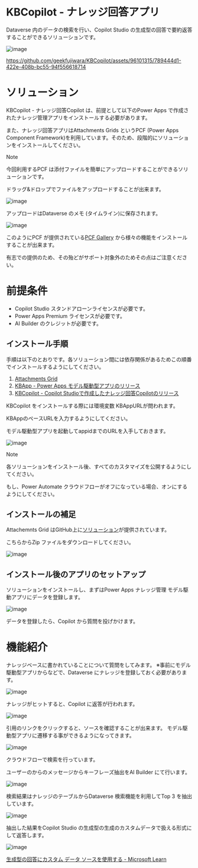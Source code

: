 # KBCopilot - ナレッジ回答アプリ
Dataverse 内のデータの検索を行い、Copilot Studio の生成型の回答で要約返答することができるソリューションです。

![image](https://github.com/geekfujiwara/KBCopilot/assets/96101315/eb8d6e3e-0357-46e6-ae02-60d232bf44b6)



https://github.com/geekfujiwara/KBCopilot/assets/96101315/789444d1-422e-408b-bc55-94f556618714



# ソリューション

KBCopilot - ナレッジ回答Copilot は、前提として以下のPower Apps で作成されたナレッジ管理アプリをインストールする必要があります。

また、ナレッジ回答アプリはAttachments Grids というPCF (Power Apps Component Framework)を利用しています。そのため、段階的にソリューションをインストールしてください。

> [!NOTE]
> 今回利用するPCF は添付ファイルを簡単にアップロードすることができるソリューションです。
>
> ドラッグ&ドロップでファイルをアップロードすることが出来ます。
> 
> ![image](https://github.com/geekfujiwara/KBCopilot/assets/96101315/b66c079c-1165-4fa4-a9fa-c0408c69113e)
>
> アップロードはDataverse のメモ (タイムライン)に保存されます。
>
> ![image](https://github.com/geekfujiwara/KBCopilot/assets/96101315/2e26d48d-1725-4883-9694-5fd71697ec46)
> 
> このようにPCF が提供されている[PCF Gallery](https://pcf.gallery/) から様々の機能をインストールすることが出来ます。
>
> 有志での提供のため、その殆どがサポート対象外のためその点はご注意ください。

# 前提条件

* Copilot Studio スタンドアローンライセンスが必要です。
* Power Apps Premium ライセンスが必要です。
* AI Builder のクレジットが必要です。


## インストール手順

手順は以下のとおりです。各ソリューション間には依存関係があるためこの順番でインストールするようにしてください。

1. [Attachments Grid](https://pcf.gallery/attachments-grid/)
2. [KBApp - Power Apps モデル駆動型アプリのリリース](https://github.com/geekfujiwara/KBCopilot/releases/tag/KBApp)
3. [KBCopilot - Copilot Studioで作成したナレッジ回答Copilotのリリース](https://github.com/geekfujiwara/KBCopilot/releases/tag/KBCopilot)

KBCopilot をインストールする際には環境変数 KBAppURLが問われます。

KBAppのペースURLを入力するようにしてください。

モデル駆動型アプリを起動してappidまでのURLを入手しておきます。

![image](https://github.com/geekfujiwara/KBCopilot/assets/96101315/4da373b8-e2ac-488b-b2d7-e673c6553f1f)


> [!NOTE]
> 各ソリューションをインストール後、すべてのカスタマイズを公開するようにしてください。
>
> もし、Power Automate クラウドフローがオフになっている場合、オンにするようにしてください。



## インストールの補足

Attachemnts Grid はGitHub上に[ソリューション](https://github.com/BenLBartle/PCF-AttachmentsGrid/blob/master/Solution/bin/Debug/Solution.zip)が提供されています。

こちらからZip ファイルをダウンロードしてください。

![image](https://github.com/geekfujiwara/KBCopilot/assets/96101315/b2358ae9-1bdb-4e47-b565-47a698d96f4c)



## インストール後のアプリのセットアップ

ソリューションをインストールし、まずはPower Apps ナレッジ管理 モデル駆動アプリにデータを登録します。

![image](https://github.com/geekfujiwara/KBCopilot/assets/96101315/aa05ca1e-a39c-452d-a218-e0edfa1a7bdb)

データを登録したら、Copilot から質問を投げかけます。



# 機能紹介

ナレッジベースに書かれていることについて質問をしてみます。
※事前にモデル駆動型アプリからなどで、Dataverse にナレッジを登録しておく必要があります。

![image](https://github.com/geekfujiwara/KBCopilot/assets/96101315/78d813b6-5106-4eb9-b204-cfe1f868ee3f)

ナレッジがヒットすると、Copilot に返答が行われます。

![image](https://github.com/geekfujiwara/KBCopilot/assets/96101315/2e8c180e-ee0e-4fba-82e5-df6b100b47ab)

引用のリンクをクリックすると、ソースを確認することが出来ます。
モデル駆動型アプリに遷移する事ができるようになってきます。

![image](https://github.com/geekfujiwara/KBCopilot/assets/96101315/633cfb03-680d-4b8b-902b-2104dba72bc8)

クラウドフローで検索を行っています。

ユーザーのからのメッセージからキーフレーズ抽出をAI Builder にて行います。

![image](https://github.com/geekfujiwara/KBCopilot/assets/96101315/83df26e0-85c7-4901-8aca-76772f2d8bdf)

検索結果はナレッジのテーブルからDataverse 検索機能を利用してTop 3 を抽出しています。

![image](https://github.com/geekfujiwara/KBCopilot/assets/96101315/3abd1b5e-1d08-4e00-9a2e-e74361b8ea93)

抽出した結果をCopilot Studio の生成型の生成のカスタムデータで扱える形式にして返答します。

![image](https://github.com/geekfujiwara/KBCopilot/assets/96101315/342cb7a9-09f7-4bda-ae4f-109842764e6f)

[生成型の回答にカスタム データ ソースを使用する - Microsoft Learn](https://learn.microsoft.com/ja-jp/microsoft-copilot-studio/nlu-generative-answers-custom-data)

